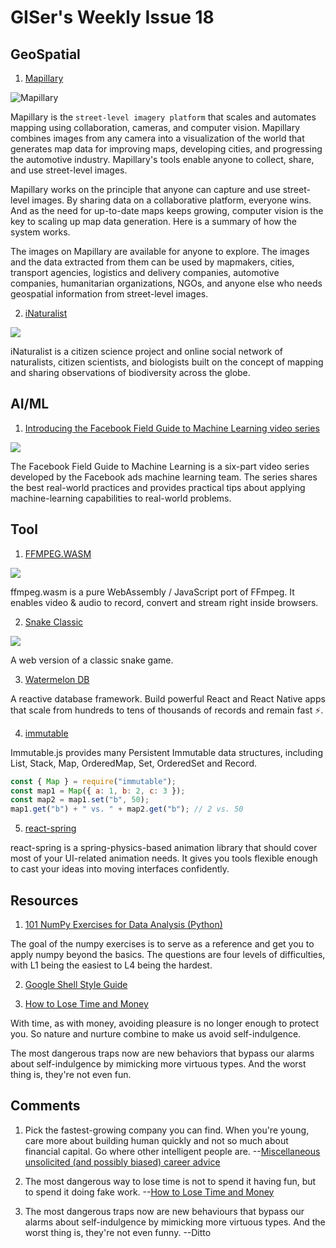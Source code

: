 # GISer's Weekly Issue 18

## GeoSpatial

1. [Mapillary](https://www.mapillary.com/)

![Mapillary](https://petapixel.com/assets/uploads/2015/03/mapillary.jpg)

Mapillary is the `street-level imagery platform` that scales and automates mapping using collaboration, cameras, and computer vision. Mapillary combines images from any camera into a visualization of the world that generates map data for improving maps, developing cities, and progressing the automotive industry. Mapillary's tools enable anyone to collect, share, and use street-level images.

Mapillary works on the principle that anyone can capture and use street-level images. By sharing data on a collaborative platform, everyone wins. And as the need for up-to-date maps keeps growing, computer vision is the key to scaling up map data generation. Here is a summary of how the system works.

The images on Mapillary are available for anyone to explore. The images and the data extracted from them can be used by mapmakers, cities, transport agencies, logistics and delivery companies, automotive companies, humanitarian organizations, NGOs, and anyone else who needs geospatial information from street-level images.

2. [iNaturalist](https://www.inaturalist.org/)

![](https://texasbutterflyranch.com/wp-content/uploads/2017/09/Screen-Shot-2017-09-13-at-5.12.27-PM.jpg)

iNaturalist is a citizen science project and online social network of naturalists, citizen scientists, and biologists built on the concept of mapping and sharing observations of biodiversity across the globe.

## AI/ML

1. [Introducing the Facebook Field Guide to Machine Learning video series](https://research.fb.com/the-facebook-field-guide-to-machine-learning-video-series/)

![](https://research.fb.com/wp-content/uploads/2018/05/ml-academy-hero-graphic.png?w=2542&h=1120&crop=1)

The Facebook Field Guide to Machine Learning is a six-part video series developed by the Facebook ads machine learning team. The series shares the best real-world practices and provides practical tips about applying machine-learning capabilities to real-world problems.

## Tool

1. [FFMPEG.WASM](https://ffmpegwasm.github.io/)

![](https://github.com/ffmpegwasm/ffmpeg.wasm/raw/master/docs/images/transcode.gif)

ffmpeg.wasm is a pure WebAssembly / JavaScript port of FFmpeg. It enables video & audio to record, convert and stream right inside browsers.

2. [Snake Classic](https://codeguppy.com/code.html?ad/snk_adrian)

![](https://camo.githubusercontent.com/4110121cab93a52df72204ae911c748b69b3950e7423e7bdb79fc6e865632085/68747470733a2f2f7777772e77616e67626173652e636f6d2f626c6f67696d672f61737365742f3230323031312f6267323032303131303330332e6a7067)

A web version of a classic snake game.

3. [Watermelon DB](https://github.com/Nozbe/WatermelonDB)

A reactive database framework. Build powerful React and React Native apps that scale from hundreds to tens of thousands of records and remain fast ⚡️.

4. [immutable](https://github.com/immutable-js/immutable-js)

Immutable.js provides many Persistent Immutable data structures, including List, Stack, Map, OrderedMap, Set, OrderedSet and Record.

```js
const { Map } = require("immutable");
const map1 = Map({ a: 1, b: 2, c: 3 });
const map2 = map1.set("b", 50);
map1.get("b") + " vs. " + map2.get("b"); // 2 vs. 50
```

5. [react-spring](https://github.com/pmndrs/react-spring)

react-spring is a spring-physics-based animation library that should cover most of your UI-related animation needs. It gives you tools flexible enough to cast your ideas into moving interfaces confidently.

## Resources

1. [101 NumPy Exercises for Data Analysis (Python)](https://www.machinelearningplus.com/python/101-numpy-exercises-python/)

The goal of the numpy exercises is to serve as a reference and get you to apply numpy beyond the basics. The questions are four levels of difficulties, with L1 being the easiest to L4 being the hardest.

2. [Google Shell Style Guide](https://google.github.io/styleguide/shellguide.html)

3. [How to Lose Time and Money](http://paulgraham.com/selfindulgence.html)

With time, as with money, avoiding pleasure is no longer enough to protect you. So nature and nurture combine to make us avoid self-indulgence.

The most dangerous traps now are new behaviors that bypass our alarms about self-indulgence by mimicking more virtuous types. And the worst thing is, they're not even fun.

## Comments

1. Pick the fastest-growing company you can find. When you're young, care more about building human quickly and not so much about financial capital. Go where other intelligent people are.
   --[Miscellaneous unsolicited (and possibly biased) career advice](https://erikbern.com/2019/09/26/misc-unsolicited-career-advice.html)

2. The most dangerous way to lose time is not to spend it having fun, but to spend it doing fake work.
   --[How to Lose Time and Money](http://paulgraham.com/selfindulgence.html)

3. The most dangerous traps now are new behaviours that bypass our alarms about self-indulgence by mimicking more virtuous types. And the worst thing is, they're not even funny.
   --Ditto
